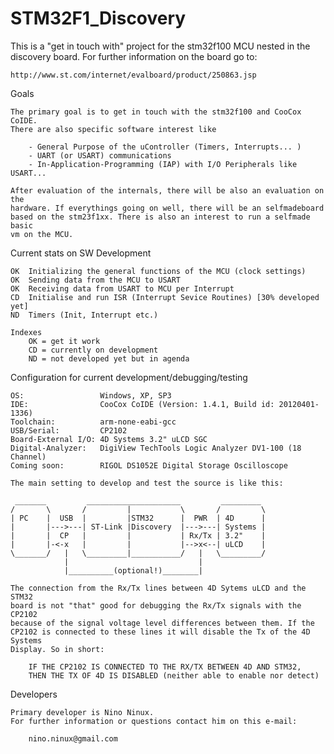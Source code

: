 STM32F1_Discovery
=================

This is a "get in touch with" project for the stm32f100 MCU nested in the 
discovery board. For further information on the board go to: 

	http://www.st.com/internet/evalboard/product/250863.jsp

Goals

    The primary goal is to get in touch with the stm32f100 and CooCox CoIDE. 
    There are also specific software interest like
        
        - General Purpose of the uController (Timers, Interrupts... )
        - UART (or USART) communications
        - In-Application-Programming (IAP) with I/O Peripherals like USART...
		
	After evaluation of the internals, there will be also an evaluation on the 
	hardware. If everythings going on well, there will be an selfmadeboard 
	based on the stm23f1xx. There is also an interest to run a selfmade basic
	vm on the MCU.

Current stats on SW Development

    OK  Initializing the general functions of the MCU (clock settings)
    OK  Sending data from the MCU to USART
	OK	Receiving data from USART to MCU per Interrupt
	CD	Initialise and run ISR (Interrupt Sevice Routines) [30% developed yet]
    ND  Timers (Init, Interrupt etc.)

    Indexes
        OK = get it work
        CD = currently on development
        ND = not developed yet but in agenda
        
Configuration for current development/debugging/testing

    OS:                 Windows, XP, SP3
    IDE:                CooCox CoIDE (Version: 1.4.1, Build id: 20120401-1336)
    Toolchain:          arm-none-eabi-gcc
    USB/Serial:         CP2102
    Board-External I/O: 4D Systems 3.2" uLCD SGC
    Digital-Analyzer:   DigiView TechTools Logic Analyzer DV1-100 (18 Channel)
	Coming soon:		RIGOL DS1052E Digital Storage Oscilloscope

    The main setting to develop and test the source is like this:

	 _______		 _____________________		   _________
    /		\       /		  | 		  \       /		    \
    | PC    |  USB  |         |STM32      |  PWR  | 4D      |
    |       |--->---| ST-Link |Discovery  |--->---| Systems |
    |       |  CP   |         |           | Rx/Tx | 3.2"    |
    |       |-<-x   |         |           |-->x<--| uLCD    |
    \_______/   |   \_________|___________/   |   \_________/
				|							  |	
				|__________(optional!)________|
				
	The connection from the Rx/Tx lines between 4D Sytems uLCD and the STM32
	board is not "that" good for debugging the Rx/Tx signals with the CP2102
	because of the signal voltage level differences between them. If the 
	CP2102 is connected to these lines it will disable the Tx of the 4D Systems 
	Display. So in short:
	
		IF THE CP2102 IS CONNECTED TO THE RX/TX BETWEEN 4D AND STM32,
		THEN THE TX OF 4D IS DISABLED (neither able to enable nor detect)
 
Developers

    Primary developer is Nino Ninux.
    For further information or questions contact him on this e-mail:
	
		nino.ninux@gmail.com